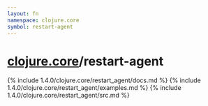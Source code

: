 ```yaml
---
layout: fn
namespace: clojure.core
symbol: restart-agent
---
```


# [clojure.core](../)/restart-agent

{% include 1.4.0/clojure.core/restart_agent/docs.md %}
{% include 1.4.0/clojure.core/restart_agent/examples.md %}
{% include 1.4.0/clojure.core/restart_agent/src.md %}

